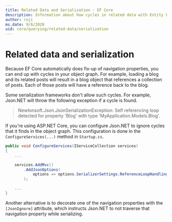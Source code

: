 ```yaml
---
title: Related Data and Serialization - EF Core
description: Information about how cycles in related data with Entity Framework Core can affect serialization frameworks
author: roji
ms.date: 9/8/2020
uid: core/querying/related-data/serialization
---
```

# Related data and serialization

Because EF Core automatically does fix-up of navigation properties, you can end up with cycles in your object graph. For example, loading a blog and its related posts will result in a blog object that references a collection of posts. Each of those posts will have a reference back to the blog.

Some serialization frameworks don't allow such cycles. For example, Json.NET will throw the following exception if a cycle is found.

> Newtonsoft.Json.JsonSerializationException: Self referencing loop detected for property 'Blog' with type 'MyApplication.Models.Blog'.

If you're using ASP.NET Core, you can configure Json.NET to ignore cycles that it finds in the object graph. This configuration is done in the `ConfigureServices(...)` method in `Startup.cs`.

```csharp
public void ConfigureServices(IServiceCollection services)
{
    ...

    services.AddMvc()
        .AddJsonOptions(
            options => options.SerializerSettings.ReferenceLoopHandling = Newtonsoft.Json.ReferenceLoopHandling.Ignore
        );

    ...
}
```

Another alternative is to decorate one of the navigation properties with the `[JsonIgnore]` attribute, which instructs Json.NET to not traverse that navigation property while serializing.
